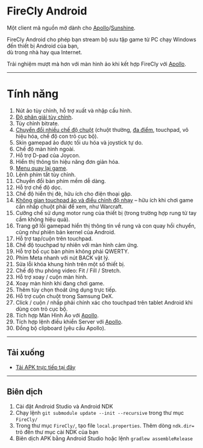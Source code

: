 # FireCly Android

Một client mã nguồn mở dành cho [Apollo](https://github.com/ClassicOldSong/Apollo)/[Sunshine](https://github.com/LizardByte/Sunshine).

FireCly Android cho phép bạn stream bộ sưu tập game từ PC chạy Windows đến thiết bị Android của bạn,  
dù trong nhà hay qua Internet.

Trải nghiệm mượt mà hơn với màn hình ảo khi kết hợp FireCly với [Apollo](https://github.com/ClassicOldSong/Apollo).

---

# Tính năng

1. Nút ảo tùy chỉnh, hỗ trợ xuất và nhập cấu hình.
2. [Độ phân giải tùy chỉnh](https://github.com/moonlight-stream/moonlight-android/pull/1349).
3. Tùy chỉnh bitrate.
4. [Chuyển đổi nhiều chế độ chuột](https://github.com/moonlight-stream/moonlight-android/pull/1304) (chuột thường, [đa điểm](https://github.com/moonlight-stream/moonlight-android/pull/1364), touchpad, vô hiệu hóa, chế độ con trỏ cục bộ).
5. Skin gamepad ảo được tối ưu hóa và joystick tự do.
6. Chế độ màn hình ngoài.
7. Hỗ trợ D-pad của Joycon.
8. Hiển thị thông tin hiệu năng đơn giản hóa.
9. [Menu quay lại game](https://github.com/moonlight-stream/moonlight-android/pull/1171).
10. Lệnh phím tắt tùy chỉnh.
11. Chuyển đổi bàn phím mềm dễ dàng.
12. Hỗ trợ chế độ dọc.
13. Chế độ hiển thị đè, hữu ích cho điện thoại gập.
14. [Không gian touchpad ảo và điều chỉnh độ nhạy](https://github.com/moonlight-stream/moonlight-android/issues/1348#issuecomment-2236344729) – hữu ích khi chơi game cần nhấp chuột phải để xem, như Warcraft.
15. Cưỡng chế sử dụng motor rung của thiết bị (trong trường hợp rung từ tay cầm không hiệu quả).
16. Trang gỡ lỗi gamepad hiển thị thông tin về rung và con quay hồi chuyển, cũng như phiên bản kernel của Android.
17. Hỗ trợ tap/cuộn trên touchpad.
18. Chế độ touchpad tự nhiên với màn hình cảm ứng.
19. Hỗ trợ bố cục bàn phím không phải QWERTY.
20. Phím Meta nhanh với nút BACK vật lý.
21. Sửa lỗi khóa khung hình trên một số thiết bị.
22. Chế độ thu phóng video: Fit / Fill / Stretch.
23. Hỗ trợ xoay / cuộn màn hình.
24. Xoay màn hình khi đang chơi game.
25. Thêm tùy chọn thoát ứng dụng trực tiếp.
26. Hỗ trợ cuộn chuột trong Samsung DeX.
27. Click / cuộn / nhấp phải chính xác cho touchpad trên tablet Android khi dùng con trỏ cục bộ.
28. Tích hợp Màn Hình Ảo với [Apollo](https://github.com/ClassicOldSong/Apollo).
29. Tích hợp lệnh điều khiển Server với [Apollo](https://github.com/ClassicOldSong/Apollo).
30. Đồng bộ clipboard (yêu cầu Apollo).

---

## Tải xuống

* [Tải APK trực tiếp tại đây](https://github.com/zeperix/FireCly/releases/latest)

---

## Biên dịch

1. Cài đặt Android Studio và Android NDK  
2. Chạy lệnh `git submodule update --init --recursive` trong thư mục `FireCly/`  
3. Trong thư mục `FireCly/`, tạo file `local.properties`. Thêm dòng `ndk.dir=` trỏ đến thư mục cài NDK của bạn  
4. Biên dịch APK bằng Android Studio hoặc lệnh `gradlew assembleRelease` 


